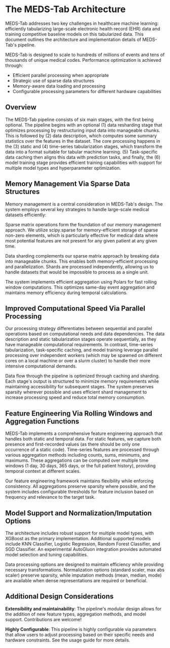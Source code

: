 # The MEDS-Tab Architecture

MEDS-Tab addresses two key challenges in healthcare machine learning: efficiently tabularizing large-scale electronic health record (EHR) data and training competitive baseline models on this tabularized data. This document outlines the architecture and implementation details of MEDS-Tab's pipeline.

MEDS-Tab is designed to scale to hundreds of millions of events and tens of thousands of unique medical codes. Performance optimization is achieved through:

* Efficient parallel processing when appropriate
* Strategic use of sparse data structures
* Memory-aware data loading and processing
* Configurable processing parameters for different hardware capabilities

## Overview

The MEDS-Tab pipeline consists of six main stages, with the first being optional. The pipeline begins with an optional (1) data resharding stage that optimizes processing by restructuring input data into manageable chunks. This is followed by (2) data description, which computes some summary statistics over the features in the dataset. The core processing happens in the (3) static and (4) time-series tabularization stages, which transform the data into a format suitable for tabular machine learning. (5) Task-specific data caching then aligns this data with prediction tasks, and finally, the (6) model training stage provides efficient training capabilities with support for multiple model types and hyperparameter optimization.

## Memory Management Via Sparse Data Structures

Memory management is a central consideration in MEDS-Tab's design. The system employs several key strategies to handle large-scale medical datasets efficiently:

Sparse matrix operations form the foundation of our memory management approach. We utilize scipy.sparse for memory-efficient storage of sparse non-zero elements, which is particularly effective for medical data where most potential features are not present for any given patient at any given time.

Data sharding complements our sparse matrix approach by breaking data into manageable chunks. This enables both memory-efficient processing and parallelization. Shards are processed independently, allowing us to handle datasets that would be impossible to process as a single unit.

The system implements efficient aggregation using Polars for fast rolling window computations. This optimizes same-day event aggregation and maintains memory efficiency during temporal calculations.

## Improved Computational Speed Via Parallel Processing

Our processing strategy differentiates between sequential and parallel operations based on computational needs and data dependencies. The data description and static tabularization stages operate sequentially, as they have manageable computational requirements. In contrast, time-series tabularization, task-specific caching, and model training leverage parallel processing over independent workers (which may be spawned on different cores on a local machine or over a slurm cluster) to handle their more intensive computational demands.

Data flow through the pipeline is optimized through caching and sharding. Each stage's output is structured to minimize memory requirements while maintaining accessibility for subsequent stages. The system preserves sparsity wherever possible and uses efficient shard management to increase processing speed and reduce total memory consumption.

## Feature Engineering Via Rolling Windows and Aggregation Functions

MEDS-Tab implements a comprehensive feature engineering approach that handles both static and temporal data. For static features, we capture both presence and first-recorded values (as there should be only one occurrence of a static code). Time-series features are processed through various aggregation methods including counts, sums, minimums, and maximums. These aggregations can be computed over multiple time windows (1 day, 30 days, 365 days, or the full patient history), providing temporal context at different scales.

Our feature engineering framework maintains flexibility while enforcing consistency. All aggregations preserve sparsity where possible, and the system includes configurable thresholds for feature inclusion based on frequency and relevance to the target task.

## Model Support and Normalization/Imputation Options

The architecture includes robust support for multiple model types, with XGBoost as the primary implementation. Additional supported models include KNN Classifier, Logistic Regression, Random Forest Classifier, and SGD Classifier. An experimental AutoGluon integration provides automated model selection and tuning capabilities.

Data processing options are designed to maintain efficiency while providing necessary transformations. Normalization options (standard scaler, max abs scaler) preserve sparsity, while imputation methods (mean, median, mode) are available when dense representations are required or beneficial.

## Additional Design Considerations

**Extensibility and maintainability**: The pipeline's modular design allows for the addition of new feature types, aggregation methods, and model support. Contributions are welcome!

**Highly Configurable**: This pipeline is highly configurable via parameters that allow users to adjust processing based on their specific needs and hardware constraints. See the usage guide for more details.
